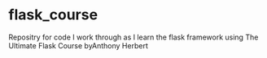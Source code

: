 # flask_course
Repositry for code I work through as I learn the flask framework using The Ultimate Flask Course byAnthony Herbert

